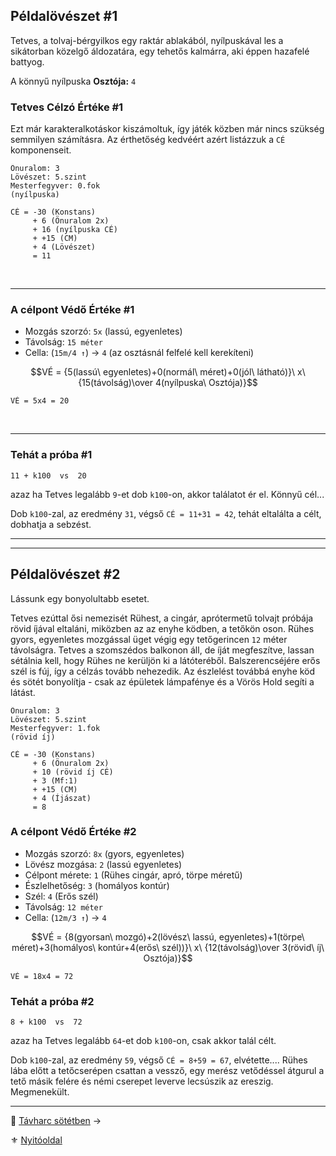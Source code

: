 ## Példalövészet #1

Tetves, a tolvaj-bérgyilkos egy raktár ablakából, nyílpuskával les a sikátorban közelgő áldozatára, egy tehetős kalmárra, aki éppen hazafelé battyog.

A könnyű nyílpuska **Osztója:** `4`

### Tetves Célzó Értéke #1

Ezt már karakteralkotáskor kiszámoltuk, így játék közben már nincs szükség semmilyen számításra. Az érthetőség kedvéért azért listázzuk a `CÉ` komponenseit.

```
Önuralom: 3
Lövészet: 5.szint
Mesterfegyver: 0.fok
(nyílpuska)
```

```
CÉ = -30 (Konstans)
     + 6 (Önuralom 2x)
     + 16 (nyílpuska CÉ)
     + +15 (CM)
     + 4 (Lövészet)
     = 11
```

<br />

---
### A célpont Védő Értéke #1

- Mozgás szorzó: `5x` (lassú, egyenletes)
- Távolság: `15 méter`
- Cella:  (`15m/4 ↑`) → `4` (az osztásnál felfelé kell kerekíteni)

$$VÉ = {5(lassú\ egyenletes)+0(normál\ méret)+0(jól\ látható)}\ x\ {15(távolság)\over 4(nyílpuska\ Osztója)}$$

```
VÉ = 5x4 = 20
```

<br />

---
### Tehát a próba #1

```
11 + k100  vs  20
```

azaz ha Tetves legalább `9`-et dob `k100`-on, akkor találatot ér el. Könnyű cél...

Dob `k100`-zal, az eredmény `31`, végső `CÉ = 11+31 = 42`, tehát eltalálta a célt, dobhatja a sebzést.

---
---
## Példalövészet #2

Lássunk egy bonyolultabb esetet.

Tetves ezúttal ősi nemezisét Rühest, a cingár, aprótermetű tolvajt próbája rövid íjával eltaláni, miközben az az enyhe ködben, a tetőkön oson. Rühes gyors, egyenletes mozgással üget végig egy tetőgerincen `12` méter távolságra. Tetves a szomszédos balkonon áll, de íját megfeszítve, lassan sétálnia kell, hogy Rühes ne kerüljön ki a látóteréből. Balszerencséjére erős szél is fúj, így a célzás tovább nehezedik. Az észlelést továbbá enyhe köd és sötét bonyolítja - csak az épületek lámpafénye és a Vörös Hold segíti a látást.

```
Önuralom: 3
Lövészet: 5.szint
Mesterfegyver: 1.fok
(rövid íj)
```

```
CÉ = -30 (Konstans)
     + 6 (Önuralom 2x)
     + 10 (rövid íj CÉ)
     + 3 (Mf:1)
     + +15 (CM)
     + 4 (Íjászat)
     = 8
```

### A célpont Védő Értéke #2

- Mozgás szorzó: `8x` (gyors, egyenletes)
- Lövész mozgása: `2` (lassú egyenletes)
- Célpont mérete: `1` (Rühes cingár, apró, törpe méretű)
- Észlelhetőség: `3` (homályos kontúr)
- Szél: `4` (Erős szél)
- Távolság: `12 méter`
- Cella:  (`12m/3 ↑`) → `4`

$$VÉ = {8(gyorsan\ mozgó)+2(lövész\ lassú, egyenletes)+1(törpe\ méret)+3(homályos\ kontúr+4(erős\ szél))}\ x\ {12(távolság)\over 3(rövid\ íj\ Osztója)}$$

```
VÉ = 18x4 = 72
```

### Tehát a próba #2

```
8 + k100  vs  72
```

azaz ha Tetves legalább `64`-et dob `k100`-on, csak akkor talál célt.

Dob `k100`-zal, az eredmény `59`, végső `CÉ = 8+59 = 67`, elvétette.... Rühes lába előtt a tetőcserépen csattan a vessző, egy merész vetődéssel átgurul a tető másik felére és némi cserepet leverve lecsúszik az ereszig. Megmenekült.

---

🔗 [Távharc sötétben](076_tavharc_sotetben.md) →

⚜️ [Nyitóoldal](start.md#7-t%C3%A1vols%C3%A1gi-harcrendszer-)

